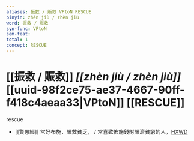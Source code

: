 ```yaml
---
aliases: 振救 / 賑救 VPtoN RESCUE
pinyin: zhèn jiù / zhèn jiù
word: 振救 / 賑救
syn-func: VPtoN
sem-feat: 
total: 1
concept: RESCUE 
---
```

# [[振救 / 賑救]] *[[zhèn jiù / zhèn jiù]]*  [[uuid-98f2ce75-ae37-4667-90ff-f418c4aeaa33|VPtoN]] [[RESCUE]]
rescue
 - [[賢愚經]] 常好布施，賑救貧乏， / 常喜歡佈施錢財賑濟貧窮的人，[HXWD](https://hxwd.org/textview.html?location=KR6b0059_T_005-0382b.26)